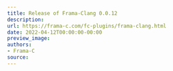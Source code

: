 ```yaml
---
title: Release of Frama-Clang 0.0.12
description:
url: https://frama-c.com/fc-plugins/frama-clang.html
date: 2022-04-12T00:00:00-00:00
preview_image:
authors:
- Frama-C
source:
---
```



